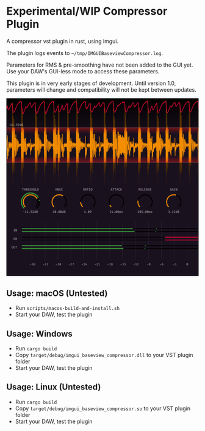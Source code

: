 # Experimental/WIP Compressor Plugin
A compressor vst plugin in rust, using imgui. 

The plugin logs events to `~/tmp/IMGUIBaseviewCompressor.log`.

Parameters for RMS & pre-smoothing have not been added to the GUI yet. Use your DAW's GUI-less mode to access these parameters.

This plugin is in very early stages of development. Until version 1.0, parameters will change and compatibility will not be kept between updates. 

![Demo](demo.png)

## Usage: macOS (Untested)

- Run `scripts/macos-build-and-install.sh`
- Start your DAW, test the plugin

## Usage: Windows

- Run `cargo build`
- Copy `target/debug/imgui_baseview_compressor.dll` to your VST plugin folder
- Start your DAW, test the plugin

## Usage: Linux (Untested)

- Run `cargo build`
- Copy `target/debug/imgui_baseview_compressor.so` to your VST plugin folder
- Start your DAW, test the plugin

